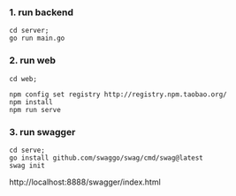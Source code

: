 ### 1. run backend
```
cd server;
go run main.go
```

### 2. run web
```
cd web;

npm config set registry http://registry.npm.taobao.org/
npm install
npm run serve
```

### 3. run swagger
```
cd serve;
go install github.com/swaggo/swag/cmd/swag@latest
swag init

```
http://localhost:8888/swagger/index.html

